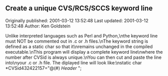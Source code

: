 ## Create a unique CVS/RCS/SCCS keyword line 
Originally published: 2001-03-12 13:52:48 
Last updated: 2001-03-12 13:52:48 
Author: Ken Goldstein 
 
Unlike interpreted languages such as Perl and Python,\nthe keyword line must NOT be commented out in .c or .h files.\nThe keyword string is defined as a static char so that it\nremains unchanged in the compiled executable.\nThis program will display a complete keyword line\nwhere the number after CVSid is always unique.\nYou can then cut and paste the line into\nyour .c or .h file. The diplayed line will look like:\nstatic char *CVSid432422157="@(#) $Header$ ";